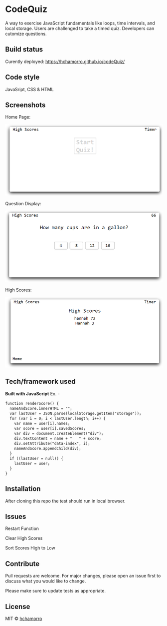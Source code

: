 # CodeQuiz

A way to exercise JavaScript fundamentals like loops, time intervals, and local storage. Users are challenged to take a timed quiz. Developers can cutomize questions.

## Build status

Curently deployed: https://hchamorro.github.io/codeQuiz/

## Code style

JavaSript, CSS & HTML

## Screenshots

Home Page:

![](images/home.PNG)

Question Display:

![](images/question.PNG)

High Scores:

![](images/highScores.PNG)

## Tech/framework used

<b>Built with JavaScript</b>
Ex. -
```
function renderScore() {
  nameAndScore.innerHTML = "";
  var lastUser = JSON.parse(localStorage.getItem("storage"));
  for (var i = 0; i < lastUser.length; i++) {
    var name = user[i].names;
    var score = user[i].savedScores;
    var div = document.createElement("div");
    div.textContent = name + "   " + score;
    div.setAttribute("data-index", i);
    nameAndScore.appendChild(div);
  }
  if ((lastUser = null)) {
    lastUser = user;
  }
}
```

## Installation

After cloning this repo the test should run in local browser.

## Issues
Restart Function

Clear High Scores

Sort Scores High to Low

## Contribute

Pull requests are welcome. For major changes, please open an issue first to discuss what you would like to change.

Please make sure to update tests as appropriate.


## License

MIT © [hchamorro]()
